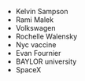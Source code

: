 - Kelvin Sampson
- Rami Malek
- Volkswagen
- Rochelle Walensky
- Nyc vaccine
- Evan Fournier
- BAYLOR university
- SpaceX